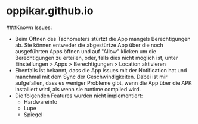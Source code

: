 # oppikar.github.io

###Known Issues:

- Beim Öffnen des Tachometers stürtzt die App mangels Berechtigungen ab. Sie können entweder die abgestürtze App über die noch ausgeführten Apps öffnen und auf "Allow" klicken um die Berechtigungen zu erteilen, oder, falls dies nicht möglich ist, unter Einstellungen > Apps > Berechtigungen > Location aktivieren
- Ebenfalls ist bekannt, dass die App issues mit der Notification hat und manchmal mit dem Sync der Geschwindigkeiten. Dabei ist mir aufgefallen, dass es weniger Probleme gibt, wenn die App über die APK installiert wird, als wenn sie runtime compiled wird.
- Die folgenden Features wurden nicht implementiert:
  - Hardwareinfo
  - Lupe
  - Spiegel

